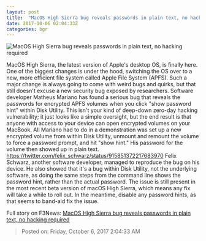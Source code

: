 ```yaml
---
layout: post
title:  "MacOS High Sierra bug reveals passwords in plain text, no hacking required"
date: 2017-10-06 02:04:33Z
categories: bgr
---
```


![MacOS High Sierra bug reveals passwords in plain text, no hacking required](https://boygeniusreport.files.wordpress.com/2017/06/macos-10-13-high-sierra-2.jpg?quality=98&strip=all)

MacOS High Sierra, the latest version of Apple's desktop OS, is finally here. One of the biggest changes is under the hood, switching the OS over to a new, more efficient file system called Apple File System (APFS). Such a major change is always going to come with weird bugs and quirks, but that still doesn't excuse a new security bug exposed by researchers. Software developer Matheus Mariano has found a serious bug that reveals the passwords for encrypted APFS volumes when you click "show password hint" within Disk Utility. This isn't your kind of deep-down zero-day hacking vulnerability; it just looks like a simple oversight, but the end result is that anyone with access to your device can open encrypted volumes on your MacBook. All Mariano had to do in a demonstration was set up a new encrypted volume from within Disk Utility, unmount and remount the volume to force a password prompt, and hit "show hint." His password for the volume then showed up in plain text. https://twitter.com/felix_schwarz/status/915851372217683970 Felix Schwarz, another software developer, managed to reproduce the bug on his device. He also showed that it's a bug within Disk Utility, not the underlying software, as doing the same steps from the command line shows the password hint, rather than the actual password. The issue is still present in the most recent beta version of macOS High Sierra, which means any fix will take a while to roll out. In the meantime, disable any password hints, as that seems to band-aid fix the issue.


Full story on F3News: [MacOS High Sierra bug reveals passwords in plain text, no hacking required](http://www.f3nws.com/n/eyzAKE)

> Posted on: Friday, October 6, 2017 2:04:33 AM
